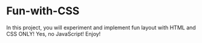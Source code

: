 # Fun-with-CSS
In this project, you will experiment and implement fun layout with HTML and CSS ONLY!  Yes, no JavaScript!  Enjoy!
